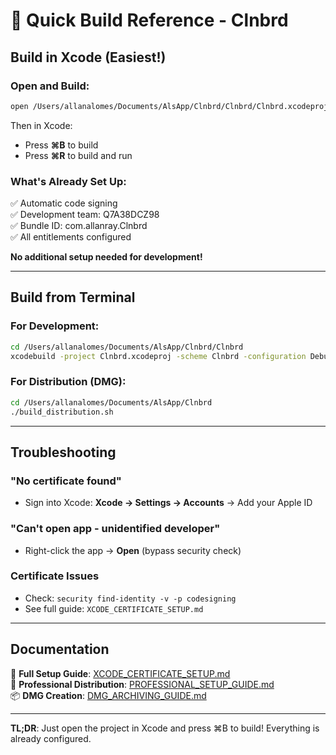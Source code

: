 # 🚀 Quick Build Reference - Clnbrd

## Build in Xcode (Easiest!)

### Open and Build:
```bash
open /Users/allanalomes/Documents/AlsApp/Clnbrd/Clnbrd/Clnbrd.xcodeproj
```

Then in Xcode:
- Press **⌘B** to build
- Press **⌘R** to build and run

### What's Already Set Up:
✅ Automatic code signing  
✅ Development team: Q7A38DCZ98  
✅ Bundle ID: com.allanray.Clnbrd  
✅ All entitlements configured  

**No additional setup needed for development!**

---

## Build from Terminal

### For Development:
```bash
cd /Users/allanalomes/Documents/AlsApp/Clnbrd/Clnbrd
xcodebuild -project Clnbrd.xcodeproj -scheme Clnbrd -configuration Debug
```

### For Distribution (DMG):
```bash
cd /Users/allanalomes/Documents/AlsApp/Clnbrd
./build_distribution.sh
```

---

## Troubleshooting

### "No certificate found"
- Sign into Xcode: **Xcode → Settings → Accounts** → Add your Apple ID

### "Can't open app - unidentified developer"
- Right-click the app → **Open** (bypass security check)

### Certificate Issues
- Check: `security find-identity -v -p codesigning`
- See full guide: `XCODE_CERTIFICATE_SETUP.md`

---

## Documentation

📖 **Full Setup Guide**: [XCODE_CERTIFICATE_SETUP.md](XCODE_CERTIFICATE_SETUP.md)  
🏢 **Professional Distribution**: [PROFESSIONAL_SETUP_GUIDE.md](PROFESSIONAL_SETUP_GUIDE.md)  
📦 **DMG Creation**: [DMG_ARCHIVING_GUIDE.md](DMG_ARCHIVING_GUIDE.md)

---

**TL;DR**: Just open the project in Xcode and press ⌘B to build! Everything is already configured.

